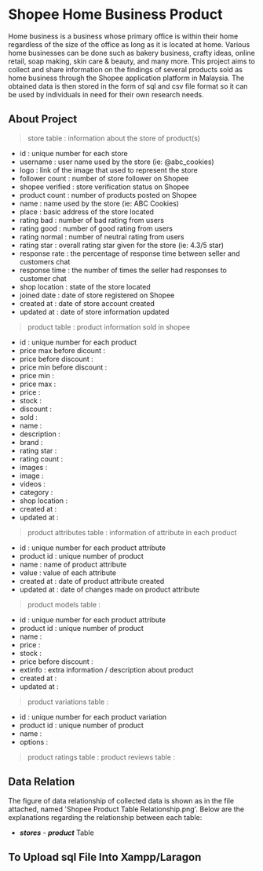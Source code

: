 # Shopee Home Business Product
Home business is a business whose primary office is within their home regardless of the size of the office as long as it is located at home. Various home businesses can be done such as bakery business, crafty ideas, online retail, soap making, skin care &amp; beauty, and many more. This project aims to collect and share information on the findings of several products sold as home business through the Shopee application platform in Malaysia. The obtained data is then stored in the form of sql and csv file format so it can be used by individuals in need for their own research needs.
## About Project
> store table : information about the store of product(s)
- id : unique number for each store
- username : user name used by the store (ie: @abc_cookies)
- logo : link of the image that used to represent the store
- follower count : number of store follower on Shopee
- shopee verified : store verification status on Shopee
- product count : number of products posted on Shopee
- name : name used by the store (ie: ABC Cookies)
- place : basic address of the store located
- rating bad : number of bad rating from users
- rating good : number of good rating from users
- rating normal : number of neutral rating from users
- rating star : overall rating star given for the store (ie: 4.3/5 star)
- response rate : the percentage of response time between seller and customers chat
- response time : the number of times the seller had responses to customer chat
- shop location : state of the store located
- joined date : date of store registered on Shopee
- created at : date of store account created 
- updated at : date of store information updated
> product table : product information sold in shopee
- id : unique number for each product
- price max before dicount :
- price before discount :
- price min before discount :
- price min :
- price max :
- price :
- stock :
- discount :
- sold :
- name :
- description :
- brand :
- rating star :
- rating count :
- images :
- image :
- videos : 
- category :
- shop location :
- created at :
- updated at :
> product attributes table : information of attribute in each product
- id : unique number for each product attribute
- product id : unique number of product
- name : name of product attribute
- value : value of each attribute
- created at : date of product attribute created
- updated at : date of changes made on product attribute
> product models table :
- id : unique number for each product attribute
- product id : unique number of product
- name :
- price : 
- stock :
- price before discount : 
- extinfo : extra information / description about product
- created at : 
- updated at : 
> product variations table :
- id : unique number for each product variation
- product id : unique number of product
- name : 
- options : 
> product ratings table :
> product reviews table :
## Data Relation
The figure of data relationship of collected data is shown as in the file attached, named 'Shopee Product Table Relationship.png'. Below are the explanations regarding the relationship between each table:
* ***stores*** - ***product*** Table
## To Upload sql File Into Xampp/Laragon
